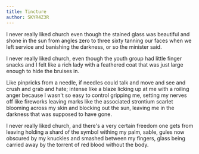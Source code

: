 ```yaml
---
title: Tincture
author: SKYR4Z3R
---
```

I never really liked church
even though the stained glass was beautiful
and shone in the sun from angles zero to three sixty
tanning our faces when we left service and 
banishing the darkness, or so the minister said.

I never really liked church,
even though the youth group had little finger snacks
and I felt like a rich lady with a feathered coat
that was just large enough to hide the bruises in.

Like pinpricks from a needle,
if needles could talk and move and see
and crush and grab 
and hate; intense like a blaze
licking up at me with a roiling anger because I wasn't so easy to control
gripping me, setting my nerves off like fireworks
leaving marks like the associated strontium scarlet
blooming across my skin and blocking out the sun,
leaving me in the darkness that was supposed to have gone. 

I never really liked church,
and there's a very certain freedom one gets from leaving
holding a shard of the symbol withing my palm, 
sable, gules
now obscured by my knuckles and smashed between my fingers,
glass being carried away by the torrent of red
blood without the body.